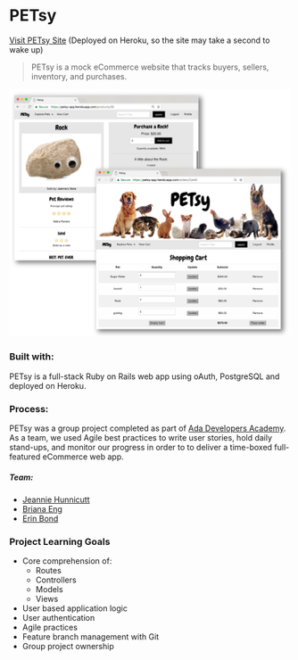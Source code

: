# PETsy
[Visit PETsy Site](https://petsy-shoppe.herokuapp.com) (Deployed on Heroku, so the site may take a second to wake up)
> PETsy is a mock eCommerce website that tracks buyers, sellers, inventory, and purchases.

![PETsy Screenshots](./petsy_snapshot.png?raw=true "PETsy screenshots")

### Built with:
 PETsy is a full-stack Ruby on Rails web app using oAuth, PostgreSQL and deployed on Heroku.

### Process:
PETsy was a group project completed as part of [Ada Developers Academy](http://adadevelopersacademy.org). As a team, we used Agile best practices to write user stories, hold daily stand-ups, and monitor our progress in order to to deliver a time-boxed full-featured eCommerce web app.
 ##### Team:
 * [Jeannie Hunnicutt](https://github.com/bjhunnicutt)
 * [Briana Eng](https://github.com/brianaeng)
 * [Erin Bond](https://github.com/Erin007)


### Project Learning Goals
- Core comprehension of:
  - Routes
  - Controllers
  - Models
  - Views
- User based application logic
- User authentication
- Agile practices
- Feature branch management with Git
- Group project ownership
